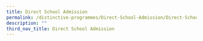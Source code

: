 ```yaml
---
title: Direct School Admission
permalink: /distinctive-programmes/Direct-School-Admission/Direct-School-Admission/
description: ""
third_nav_title: Direct School Admission
---
```

